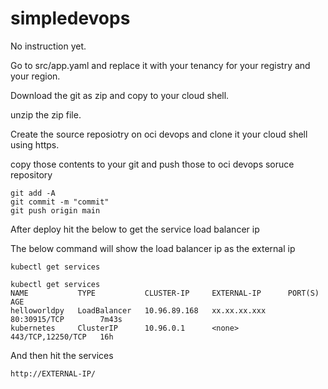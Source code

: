 # simpledevops

No instruction yet. 

Go to src/app.yaml and replace it with your tenancy for your registry and your region.

Download the git as zip and copy to your cloud shell.

unzip the zip file.

Create the source reposiotry on oci devops and clone it your cloud shell using https.

copy those contents to your git and push those to oci devops soruce repository

```
git add -A
git commit -m "commit"
git push origin main
```

After deploy hit the below to get the service load balancer ip

The below command will show the load balancer ip as the external ip

```
kubectl get services

kubectl get services
NAME           TYPE           CLUSTER-IP     EXTERNAL-IP      PORT(S)             AGE
helloworldpy   LoadBalancer   10.96.89.168   xx.xx.xx.xxx   80:30915/TCP        7m43s
kubernetes     ClusterIP      10.96.0.1      <none>           443/TCP,12250/TCP   16h

```

And then hit the services
```
http://EXTERNAL-IP/
```